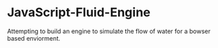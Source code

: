 # JavaScript-Fluid-Engine

Attempting to build an engine to simulate the flow of water for a bowser based enviorment.
